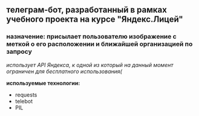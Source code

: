 ## телеграм-бот, разработанный в рамках учебного проекта на курсе "Яндекс.Лицей"

### назначение: присылает пользователю изображение с меткой о его расположении и ближайшей организацией по запросу
*использует API Яндекса, к одной из который на данный момент ограничен для бесплатного использования(*

**используемые технологии:**
  * requests
  * telebot
  * PIL
    
